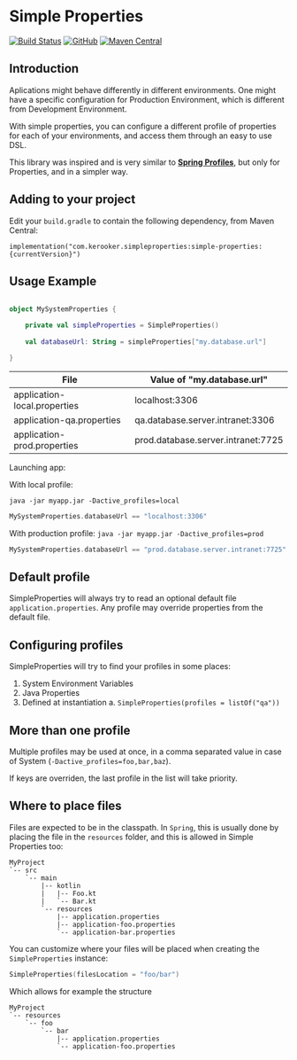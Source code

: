 
# Simple Properties


[![Build Status](https://travis-ci.com/Kerooker/SimpleProperties.svg?branch=master)](https://travis-ci.com/Kerooker/SimpleProperties) [![GitHub](https://img.shields.io/github/license/Kerooker/SimpleProperties.svg)](https://github.com/Kerooker/SimpleProperties/blob/master/LICENSE) [![Maven Central](https://img.shields.io/maven-central/v/com.kerooker.simpleproperties/simple-properties.svg)](https://search.maven.org/search?q=a:simple-properties)

## Introduction

Aplications might behave differently in different environments. One might have a specific configuration for Production Environment, which is different from Development Environment. 

With simple properties, you can configure a different profile of properties for each of your environments, and access them through an easy to use DSL.

This library was inspired and is very similar to [**Spring Profiles**](https://docs.spring.io/spring-boot/docs/current/reference/html/boot-features-external-config.html), but only for Properties, and in a simpler way.

## Adding to your project
Edit your `build.gradle` to contain the following dependency, from Maven Central:

```
implementation("com.kerooker.simpleproperties:simple-properties:{currentVersion}")
```

## Usage Example

```kotlin

object MySystemProperties {

    private val simpleProperties = SimpleProperties()
    
    val databaseUrl: String = simpleProperties["my.database.url"]

}

```

| File | Value of "my.database.url" |
| --- | --- |
| application-local.properties | localhost:3306 |
| application-qa.properties | qa.database.server.intranet:3306 |
| application-prod.properties | prod.database.server.intranet:7725 | 


Launching app:

With local profile:

`java -jar myapp.jar -Dactive_profiles=local`

```kotlin
MySystemProperties.databaseUrl == "localhost:3306"
```

With production profile:
`java -jar myapp.jar -Dactive_profiles=prod`
```kotlin
MySystemProperties.databaseUrl == "prod.database.server.intranet:7725"
```

## Default profile

SimpleProperties will always try to read an optional default file `application.properties`. Any profile may override properties from the default file.

## Configuring profiles

SimpleProperties will try to find your profiles in some places:

1. System Environment Variables
2. Java Properties
3. Defined at instantiation
    a. `SimpleProperties(profiles = listOf("qa"))`
    
## More than one profile

Multiple profiles may be used at once, in a comma separated value in case of System (`-Dactive_profiles=foo,bar,baz`).

If keys are overriden, the last profile in the list will take priority.

## Where to place files

Files are expected to be in the classpath. In `Spring`, this is usually done by placing the file in the `resources` folder, and this is allowed in Simple Properties too:

```
MyProject
`-- src
    `-- main
        |-- kotlin
        |   |-- Foo.kt
        |   `-- Bar.kt
        `-- resources
            |-- application.properties
            |-- application-foo.properties
            `-- application-bar.properties
```


You can customize where your files will be placed when creating the `SimpleProperties` instance:

```kotlin
SimpleProperties(filesLocation = "foo/bar")
```

Which allows for example the structure
```
MyProject
`-- resources
    `-- foo
        `-- bar
            |-- application.properties
            `-- application-foo.properties
```

